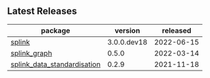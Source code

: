## Latest Releases
| package | version | released |
|--------------|-----------|-------------|
| [splink](https://github.com/moj-analytical-services/splink) | 3.0.0.dev18 | 2022-06-15 |
| [splink_graph](https://github.com/moj-analytical-services/splink_graph) | 0.5.0 | 2022-03-14 |
| [splink_data_standardisation](https://github.com/moj-analytical-services/splink_data_standardisation) | 0.2.9 | 2021-11-18 |
